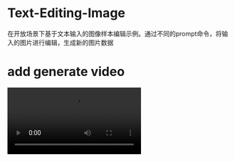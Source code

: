 # Text-Editing-Image
在开放场景下基于文本输入的图像样本编辑示例。通过不同的prompt命令，将输入的图片进行编辑，生成新的图片数据
# add generate video

<video src="D:\zht\企业微信文件\WXWork\1688855361501730\Cache\Video\2024-01\video.mp4?raw=true" controls="controls"  autoplay="autoplay">
您的浏览器不支持 video 标签。
</video>

